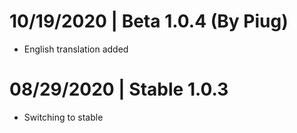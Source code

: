 # 10/19/2020 | Beta 1.0.4 (By Piug)
- English translation added

# 08/29/2020 | Stable 1.0.3
- Switching to stable